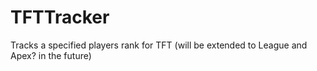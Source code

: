 # TFTTracker
Tracks a specified players rank for TFT (will be extended to League and Apex? in the future)
